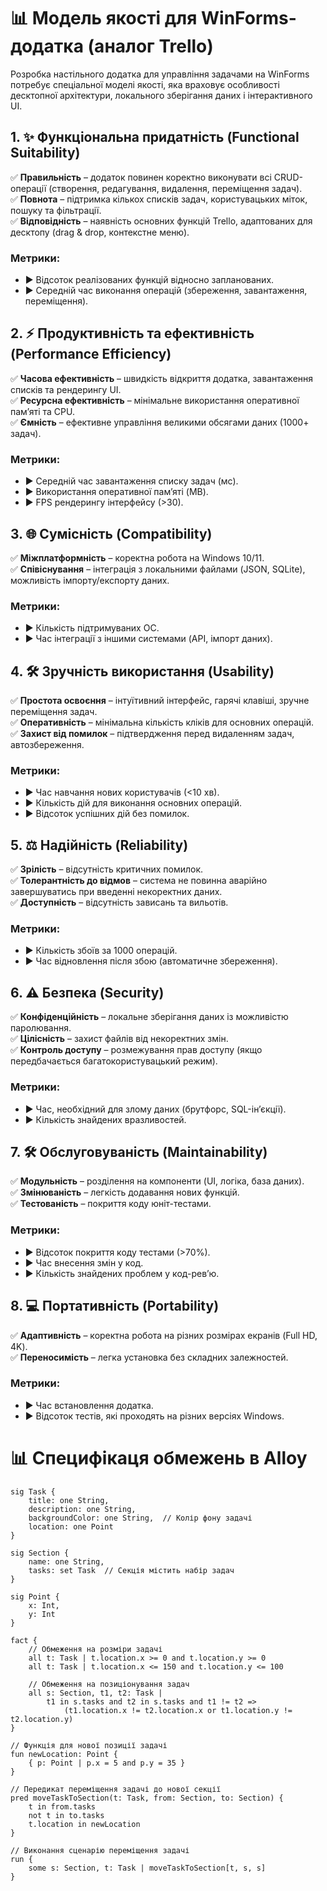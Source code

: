 # 📊 **Модель якості для WinForms-додатка (аналог Trello)**

Розробка настільного додатка для управління задачами на WinForms потребує спеціальної моделі якості, яка враховує особливості десктопної архітектури, локального зберігання даних і інтерактивного UI.

## 1. ✨ Функціональна придатність (Functional Suitability)

✅ **Правильність** – додаток повинен коректно виконувати всі CRUD-операції (створення, редагування, видалення, переміщення задач).  
✅ **Повнота** – підтримка кількох списків задач, користувацьких міток, пошуку та фільтрації.  
✅ **Відповідність** – наявність основних функцій Trello, адаптованих для десктопу (drag & drop, контекстне меню).  

### Метрики:
- ▶️ Відсоток реалізованих функцій відносно запланованих.
- ▶️ Середній час виконання операцій (збереження, завантаження, переміщення).

## 2. ⚡ Продуктивність та ефективність (Performance Efficiency)

✅ **Часова ефективність** – швидкість відкриття додатка, завантаження списків та рендерингу UI.  
✅ **Ресурсна ефективність** – мінімальне використання оперативної пам’яті та CPU.  
✅ **Ємність** – ефективне управління великими обсягами даних (1000+ задач).  

### Метрики:
- ▶️ Середній час завантаження списку задач (мс).
- ▶️ Використання оперативної пам’яті (MB).
- ▶️ FPS рендерингу інтерфейсу (>30).

## 3. 🌐 Сумісність (Compatibility)

✅ **Міжплатформність** – коректна робота на Windows 10/11.  
✅ **Співіснування** – інтеграція з локальними файлами (JSON, SQLite), можливість імпорту/експорту даних.  

### Метрики:
- ▶️ Кількість підтримуваних ОС.
- ▶️ Час інтеграції з іншими системами (API, імпорт даних).

## 4. 🛠️ Зручність використання (Usability)

✅ **Простота освоєння** – інтуїтивний інтерфейс, гарячі клавіші, зручне переміщення задач.  
✅ **Оперативність** – мінімальна кількість кліків для основних операцій.  
✅ **Захист від помилок** – підтвердження перед видаленням задач, автозбереження.  

### Метрики:
- ▶️ Час навчання нових користувачів (<10 хв).
- ▶️ Кількість дій для виконання основних операцій.
- ▶️ Відсоток успішних дій без помилок.

## 5. ⚖️ Надійність (Reliability)

✅ **Зрілість** – відсутність критичних помилок.  
✅ **Толерантність до відмов** – система не повинна аварійно завершуватись при введенні некоректних даних.  
✅ **Доступність** – відсутність зависань та вильотів.  

### Метрики:
- ▶️ Кількість збоїв за 1000 операцій.
- ▶️ Час відновлення після збою (автоматичне збереження).

## 6. ⚠️ Безпека (Security)

✅ **Конфіденційність** – локальне зберігання даних із можливістю паролювання.  
✅ **Цілісність** – захист файлів від некоректних змін.  
✅ **Контроль доступу** – розмежування прав доступу (якщо передбачається багатокористувацький режим).  

### Метрики:
- ▶️ Час, необхідний для злому даних (брутфорс, SQL-ін’єкції).
- ▶️ Кількість знайдених вразливостей.

## 7. 🛠️ Обслуговуваність (Maintainability)

✅ **Модульність** – розділення на компоненти (UI, логіка, база даних).  
✅ **Змінюваність** – легкість додавання нових функцій.  
✅ **Тестованість** – покриття коду юніт-тестами.  

### Метрики:
- ▶️ Відсоток покриття коду тестами (>70%).
- ▶️ Час внесення змін у код.
- ▶️ Кількість знайдених проблем у код-рев’ю.

## 8. 💻 Портативність (Portability)

✅ **Адаптивність** – коректна робота на різних розмірах екранів (Full HD, 4K).  
✅ **Переносимість** – легка установка без складних залежностей.  

### Метрики:
- ▶️ Час встановлення додатка.
- ▶️ Відсоток тестів, які проходять на різних версіях Windows.

# 📊 **Специфікаця обмежень в Alloy**
```
sig Task {
    title: one String,
    description: one String,
    backgroundColor: one String,  // Колір фону задачі
    location: one Point
}

sig Section {
    name: one String,
    tasks: set Task  // Секція містить набір задач
}

sig Point {
    x: Int,
    y: Int
}

fact {
    // Обмеження на розміри задачі
    all t: Task | t.location.x >= 0 and t.location.y >= 0
    all t: Task | t.location.x <= 150 and t.location.y <= 100
    
    // Обмеження на позиціонування задач
    all s: Section, t1, t2: Task |
        t1 in s.tasks and t2 in s.tasks and t1 != t2 =>
            (t1.location.x != t2.location.x or t1.location.y != t2.location.y)
}

// Функція для нової позиції задачі
fun newLocation: Point {
    { p: Point | p.x = 5 and p.y = 35 }
}

// Передикат переміщення задачі до нової секції
pred moveTaskToSection(t: Task, from: Section, to: Section) {
    t in from.tasks
    not t in to.tasks
    t.location in newLocation
}

// Виконання сценарію переміщення задачі
run {
    some s: Section, t: Task | moveTaskToSection[t, s, s]
}
```

